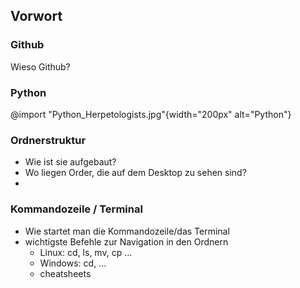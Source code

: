 Vorwort
-------

### Github
Wieso Github?

### Python

@import "Python_Herpetologists.jpg"{width="200px" alt="Python"}

### Ordnerstruktur
+ Wie ist sie aufgebaut?
+ Wo liegen Order, die auf dem Desktop zu sehen sind?
+

### Kommandozeile / Terminal
+ Wie startet man die Kommandozeile/das Terminal
+ wichtigste Befehle zur Navigation in den Ordnern
  + Linux: cd, ls, mv, cp ...
  + Windows: cd, ...
  + cheatsheets

